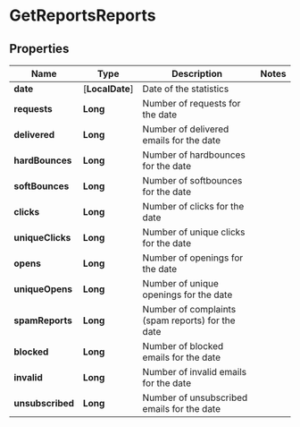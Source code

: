 
# GetReportsReports

## Properties
Name | Type | Description | Notes
------------ | ------------- | ------------- | -------------
**date** |  [**LocalDate**] | Date of the statistics | 
**requests** | **Long** | Number of requests for the date | 
**delivered** | **Long** | Number of delivered emails for the date | 
**hardBounces** | **Long** | Number of hardbounces for the date | 
**softBounces** | **Long** | Number of softbounces for the date | 
**clicks** | **Long** | Number of clicks for the date | 
**uniqueClicks** | **Long** | Number of unique clicks for the date | 
**opens** | **Long** | Number of openings for the date | 
**uniqueOpens** | **Long** | Number of unique openings for the date | 
**spamReports** | **Long** | Number of complaints (spam reports) for the date | 
**blocked** | **Long** | Number of blocked emails for the date | 
**invalid** | **Long** | Number of invalid emails for the date | 
**unsubscribed** | **Long** | Number of unsubscribed emails for the date | 



